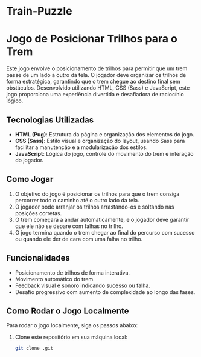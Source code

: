 # Train-Puzzle

# Jogo de Posicionar Trilhos para o Trem

Este jogo envolve o posicionamento de trilhos para permitir que um trem passe de um lado a outro da tela. O jogador deve organizar os trilhos de forma estratégica, garantindo que o trem chegue ao destino final sem obstáculos. Desenvolvido utilizando HTML, CSS (Sass) e JavaScript, este jogo proporciona uma experiência divertida e desafiadora de raciocínio lógico.

## Tecnologias Utilizadas

- **HTML (Pug)**: Estrutura da página e organização dos elementos do jogo.
- **CSS (Sass)**: Estilo visual e organização do layout, usando Sass para facilitar a manutenção e a modularização dos estilos.
- **JavaScript**: Lógica do jogo, controle do movimento do trem e interação do jogador.

## Como Jogar

1. O objetivo do jogo é posicionar os trilhos para que o trem consiga percorrer todo o caminho até o outro lado da tela.
2. O jogador pode arranjar os trilhos arrastando-os e soltando nas posições corretas.
3. O trem começará a andar automaticamente, e o jogador deve garantir que ele não se depare com falhas no trilho.
4. O jogo termina quando o trem chegar ao final do percurso com sucesso ou quando ele der de cara com uma falha no trilho.

## Funcionalidades

- Posicionamento de trilhos de forma interativa.
- Movimento automático do trem.
- Feedback visual e sonoro indicando sucesso ou falha.
- Desafio progressivo com aumento de complexidade ao longo das fases.

## Como Rodar o Jogo Localmente

Para rodar o jogo localmente, siga os passos abaixo:

1. Clone este repositório em sua máquina local:

   ```bash
   git clone .git
